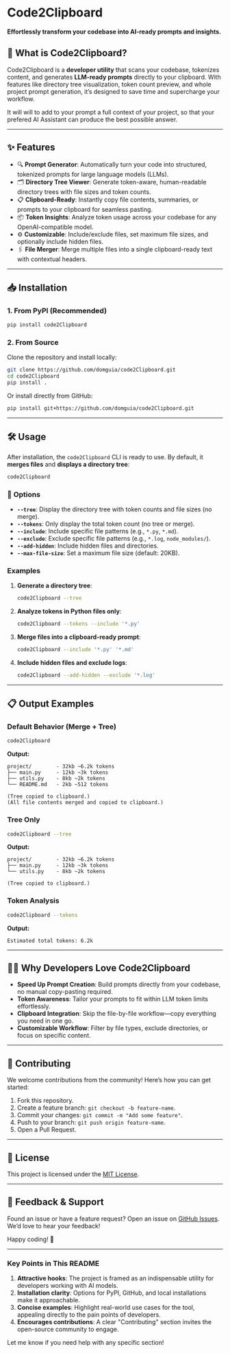 # **Code2Clipboard**

**Effortlessly transform your codebase into AI-ready prompts and insights.**

## 🚀 **What is Code2Clipboard?**

Code2Clipboard is a **developer utility** that scans your codebase, tokenizes content, and generates **LLM-ready prompts** directly to your clipboard. With features like directory tree visualization, token count preview, and whole project prompt generation, it’s designed to save time and supercharge your workflow.

It will will to add to your prompt a full context of your project, so that your prefered AI Assistant can produce the best possible answer.

---

## ✨ **Features**

- 🔍 **Prompt Generator**: Automatically turn your code into structured, tokenized prompts for large language models (LLMs).  
- 🗂️ **Directory Tree Viewer**: Generate token-aware, human-readable directory trees with file sizes and token counts.  
- 📋 **Clipboard-Ready**: Instantly copy file contents, summaries, or prompts to your clipboard for seamless pasting.  
- 📦 **Token Insights**: Analyze token usage across your codebase for any OpenAI-compatible model.  
- ⚙️ **Customizable**: Include/exclude files, set maximum file sizes, and optionally include hidden files.  
- 🖇️ **File Merger**: Merge multiple files into a single clipboard-ready text with contextual headers.  

---

## 📥 **Installation**

### 1. **From PyPI (Recommended)**

```bash
pip install code2Clipboard
```

### 2. **From Source**

Clone the repository and install locally:

```bash
git clone https://github.com/domguia/code2Clipboard.git
cd code2Clipboard
pip install .
```

Or install directly from GitHub:

```bash
pip install git+https://github.com/domguia/code2Clipboard.git
```

---

## 🛠️ **Usage**

After installation, the `code2Clipboard` CLI is ready to use. By default, it **merges files** and **displays a directory tree**:

```bash
code2Clipboard
```

### 🔧 **Options**

- **`--tree`**: Display the directory tree with token counts and file sizes (no merge).
- **`--tokens`**: Only display the total token count (no tree or merge).
- **`--include`**: Include specific file patterns (e.g., `*.py`, `*.md`).
- **`--exclude`**: Exclude specific file patterns (e.g., `*.log`, `node_modules/`).
- **`--add-hidden`**: Include hidden files and directories.
- **`--max-file-size`**: Set a maximum file size (default: 20KB).

### Examples

1. **Generate a directory tree**:
   ```bash
   code2Clipboard --tree
   ```

2. **Analyze tokens in Python files only**:
   ```bash
   code2Clipboard --tokens --include '*.py'
   ```

3. **Merge files into a clipboard-ready prompt**:
   ```bash
   code2Clipboard --include '*.py' '*.md'
   ```

4. **Include hidden files and exclude logs**:
   ```bash
   code2Clipboard --add-hidden --exclude '*.log'
   ```

---

## 📋 **Output Examples**

### **Default Behavior (Merge + Tree)**

```bash
code2Clipboard
```

**Output:**
```
project/        - 32kb ~6.2k tokens
├── main.py     - 12kb ~3k tokens
├── utils.py    - 8kb ~2k tokens
└── README.md   - 2kb ~512 tokens

(Tree copied to clipboard.)
(All file contents merged and copied to clipboard.)
```

### **Tree Only**

```bash
code2Clipboard --tree
```

**Output:**
```
project/        - 32kb ~6.2k tokens
├── main.py     - 12kb ~3k tokens
└── utils.py    - 8kb ~2k tokens

(Tree copied to clipboard.)
```

### **Token Analysis**

```bash
code2Clipboard --tokens
```

**Output:**
```
Estimated total tokens: 6.2k
```

---

## 🧑‍💻 **Why Developers Love Code2Clipboard**

- **Speed Up Prompt Creation**: Build prompts directly from your codebase, no manual copy-pasting required.  
- **Token Awareness**: Tailor your prompts to fit within LLM token limits effortlessly.  
- **Clipboard Integration**: Skip the file-by-file workflow—copy everything you need in one go.  
- **Customizable Workflow**: Filter by file types, exclude directories, or focus on specific content.  

---

## 🤝 **Contributing**

We welcome contributions from the community! Here’s how you can get started:

1. Fork this repository.
2. Create a feature branch: `git checkout -b feature-name`.
3. Commit your changes: `git commit -m "Add some feature"`.
4. Push to your branch: `git push origin feature-name`.
5. Open a Pull Request.

---

## 📄 **License**

This project is licensed under the [MIT License](LICENSE).

---

## 🌟 **Feedback & Support**

Found an issue or have a feature request? Open an issue on [GitHub Issues](https://github.com/domguia/code2Clipboard/issues). We’d love to hear your feedback!

Happy coding! 🚀

---

### Key Points in This README

1. **Attractive hooks**: The project is framed as an indispensable utility for developers working with AI models.
2. **Installation clarity**: Options for PyPI, GitHub, and local installations make it approachable.
3. **Concise examples**: Highlight real-world use cases for the tool, appealing directly to the pain points of developers.
4. **Encourages contributions**: A clear "Contributing" section invites the open-source community to engage.

Let me know if you need help with any specific section!